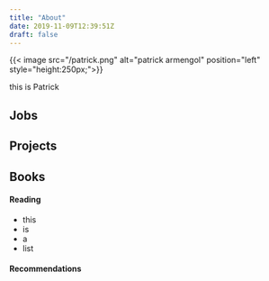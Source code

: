 ```yaml
---
title: "About"
date: 2019-11-09T12:39:51Z
draft: false
---
```


{{< image src="/patrick.png" alt="patrick armengol" position="left" style="height:250px;">}}

this is Patrick

## Jobs

## Projects

## Books

#### Reading

* this
* is
* a
* list

#### Recommendations
